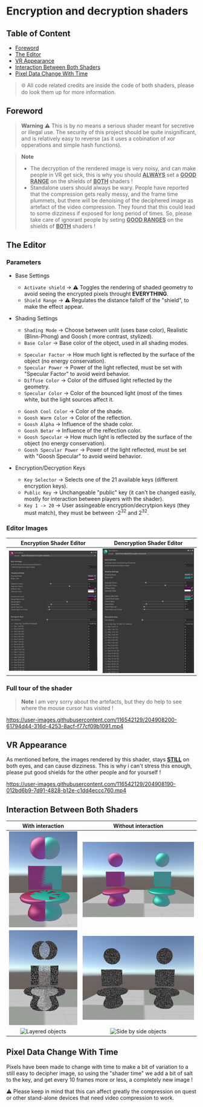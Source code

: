 # Encryption and decryption shaders

## Table of Content
 - [Foreword](#foreword)
 - [The Editor](#the-editor)
 - [VR Appearance](#vr-appearance)
 - [Interaction Between Both Shaders](#shader-interaction)
 - [Pixel Data Change With Time](#pixel-change)

> 🌐 All code related credits are inside the code of both shaders, please do look them up for more information.


## <h2 id="foreword"> Foreword </h2>
> **Warning**
> ⚠️ This is by no means a serious shader meant for secretive or illegal use. The security of this project should be quite insignificant, and is relatively easy to reverse (as it uses a cobination of xor opperations and simple hash functions). 

> **Note**
> - The decryption of the rendered image is very noisy, and can make people in VR get sick, this is why you should <ins>**ALWAYS**</ins> set a <ins>**GOOD RANGE**</ins> on the shields of <ins>**BOTH**</ins> shaders !
> - Standalone users should always be wary. People have reported that the compression gets really messy, and the frame time plummets, but there will be denoising of the deciphered image as artefact of the video compression. They found that this could lead to some dizziness if exposed for long period of times. So, please take care of ignorant people by seting <ins>**GOOD RANGES**</ins> on the shields of <ins>**BOTH**</ins> shaders !


## <h2 id="the-editor"> The Editor </h2>

### Parameters
 - Base Settings     
   - `Activate shield`  -> :warning: Toggles the rendering of shaded geometry to avoid seeing the encrypted pixels throught **EVERYTHING**.
   - `Shield Range`     -> :warning: Regulates the distance falloff of the "shield", to make the effect appear.

 - Shading Settings
   - `Shading Mode`     -> Choose between unlit (uses base color), Realistic (Blinn-Phong) and Goosh ( more contrast, stylized). 
   - `Base Color`       -> Base color of the object, used in all shading modes.
   >
   - `Specular Factor`  -> How much light is reflected by the surface of the object (no energy conservation).
   - `Specular Power`   -> Power of the light reflected, must be set with "Specular Factor" to avoid weird behavior.
   - `Diffuse Color`    -> Color of the diffused light reflected by the geometry.
   - `Specular Color`   -> Color of the bounced light (most of the times white, but the light sources affect it.
   >
   - `Goosh Cool Color`  -> Color of the shade.
   - `Goosh Warm Color`  -> Color of the reflection.
   - `Goosh Alpha`       -> Influence of the shade color.
   - `Goosh Betar`       -> Influence of the relfection color.
   - `Goosh Specular`    -> How much light is reflected by the surface of the object (no energy conservation).
   - `Goosh Specular Power` -> Power of the light reflected, must be set with "Goosh Specular" to avoid weird behavior.

 - Encryption/Decryption Keys
   - `Key Selector`      -> Selects one of the 21 available keys (different encryption keys).
   - `Public Key`        -> Unchangeable "public" key (it can't be changed easily, mostly for interaction between players with the shader).
   - `Key 1 -> 20`       -> User assingeable encryption/decrytpion keys (they must match), they must be between -2<sup>32</sup> and 2<sup>32</sup>.

### Editor Images
Encryption Shader Editor   |  Dencryption Shader Editor
:----------------------------------------------------:|:-----------------------------------------------------:
![Encryption Editor](Images/Encryption%20Editor.PNG)  |  ![Decryption Editor](Images/Decryption%20Editor.PNG)

### Full tour of the shader
> **Note**
> I am very sorry about the artefacts, but they do help to see where the mouse cursor has visited !

https://user-images.githubusercontent.com/116542129/204908200-61794d44-316d-4253-8acf-f77cf09b1091.mp4




## <h2 id="vr-appearance"> VR Appearance </h2>
As mentioned before, the images rendered by this shader, stays <ins>**STILL**</ins> on both eyes, and can cause dizziness. This is why i can't stress this enough, please put good shields for the other people and for yourself ! 

https://user-images.githubusercontent.com/116542129/204908190-012bd6b9-7d91-4828-b12e-c1dd4eccc760.mp4




## <h2 id="shader-interaction"> Interaction Between Both Shaders </h2>

With interaction | Without interaction
:-----------------------------------------------------------:|:-----------------------------------------------------------------:
![Layered objects](Images/Merged%20Shading.PNG)              |  ![Side by side objects](Images/Encryption%20and%20decryption.PNG)
![Layered objects](Images/Decryption%20of%20encryption.PNG)  |  ![Side by side objects](Images/Inside%20range%20for%20both.PNG)
![Layered objects](Images/Encryption%20and%20decryption%20anim.gif)  |  ![Side by side objects](Images/Side%20by%20side%20anim.gif)


## <h2 id="pixel-change"> Pixel Data Change With Time </h2>
Pixels have been made to change with time to make a bit of variation to a still easy to decipher image, so using the "shader time" we add a bit of salt to the key, and get every 10 frames more or less, a completely new image !

:warning: Please keep in mind that this can affect greatly the compression on quest or other stand-alone devices that need video compression to work.



